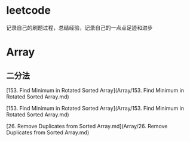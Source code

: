# leetcode
记录自己的刷题过程，总结经验，记录自己的一点点足迹和进步


# Array

## 二分法


[153. Find Minimum in Rotated Sorted Array](Array/153. Find Minimum in Rotated Sorted Array.md)

[153. Find Minimum in Rotated Sorted Array](Array/153. Find Minimum in Rotated Sorted Array.md)

[26. Remove Duplicates from Sorted Array.md](Array/26. Remove Duplicates from Sorted Array.md)

